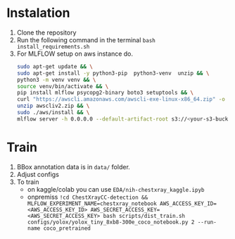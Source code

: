 # Instalation

1. Clone the repository
2. Run the following command in the terminal `bash install_requirements.sh`
3. For MLFLOW setup on aws instance do. 
    ```bash 
    sudo apt-get update && \
    sudo apt-get install -y python3-pip  python3-venv  unzip && \
    python3 -m venv venv && \
    source venv/bin/activate && \
    pip install mlflow psycopg2-binary boto3 setuptools && \
    curl "https://awscli.amazonaws.com/awscli-exe-linux-x86_64.zip" -o "awscliv2.zip" && \
    unzip awscliv2.zip && \
    sudo ./aws/install && \
    mlflow server -h 0.0.0.0 --default-artifact-root s3://<your-s3-bucket>
    ``` 

# Train

1. BBox annotation data is in `data/` folder.
2. Adjust configs
3. To train 
   - on kaggle/colab you can use `EDA/nih-chestxray_kaggle.ipyb`
   - onpremiss `!cd ChestXrayCC-detection && MLFLOW_EXPERIMENT_NAME=chestxray_notebook AWS_ACCESS_KEY_ID=<AWS_ACCESS_KEY_ID> AWS_SECRET_ACCESS_KEY=<AWS_SECRET_ACCESS_KEY> bash scripts/dist_train.sh configs/yolox/yolox_tiny_8xb8-300e_coco_notebook.py 2 --run-name coco_pretrained`